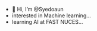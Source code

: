 - 👋 Hi, I’m @Syedoaun
- interested in Machine learning...
- learning AI at FAST NUCES...
  


<!---
Syedoaun/Syedoaun is a ✨ special ✨ repository because its `README.md` (this file) appears on your GitHub profile.
You can click the Preview link to take a look at your changes.
--->
